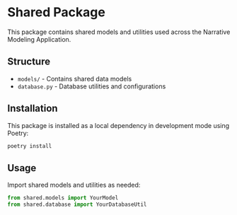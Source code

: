 # Shared Package

This package contains shared models and utilities used across the Narrative Modeling Application.

## Structure

- `models/` - Contains shared data models
- `database.py` - Database utilities and configurations

## Installation

This package is installed as a local dependency in development mode using Poetry:

```bash
poetry install
```

## Usage

Import shared models and utilities as needed:

```python
from shared.models import YourModel
from shared.database import YourDatabaseUtil
``` 